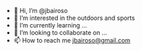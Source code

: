 - 👋 Hi, I’m @jbairoso
- 👀 I’m interested in the outdoors and sports
- 🌱 I’m currently learning ...
- 💞️ I’m looking to collaborate on ...
- 📫 How to reach me jbairoso@gmail.com

<!---
jbairoso/jbairoso is a ✨ special ✨ repository because its `README.md` (this file) appears on your GitHub profile.
You can click the Preview link to take a look at your changes.
--->
